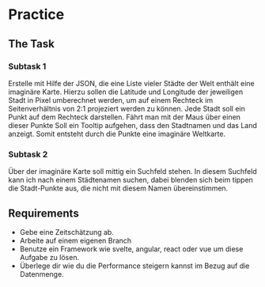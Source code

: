# Practice

## The Task

### Subtask 1
Erstelle mit Hilfe der JSON, die eine Liste vieler Städte der Welt enthält eine imaginäre Karte.
Hierzu sollen die Latitude und Longitude der jeweiligen Stadt in Pixel umberechnet werden, um auf einem Rechteck im Seitenverhältnis von 2:1 projeziert werden zu können.
Jede Stadt soll ein Punkt auf dem Rechteck darstellen.
Fährt man mit der Maus über einen dieser Punkte Soll ein Tooltip aufgehen, dass den Stadtnamen und das Land anzeigt.
Somit entsteht durch die Punkte eine imaginäre Weltkarte.

### Subtask 2
Über der imaginäre Karte soll mittig ein Suchfeld stehen. In diesem Suchfeld kann ich nach einem Städtenamen suchen, dabei blenden sich beim tippen die Stadt-Punkte aus, die nicht mit diesem Namen übereinstimmen.


## Requirements
- Gebe eine Zeitschätzung ab.
- Arbeite auf einem eigenen Branch
- Benutze ein Framework wie svelte, angular, react oder vue um diese Aufgabe zu lösen.
- Überlege dir wie du die Performance steigern kannst im Bezug auf die Datenmenge.

